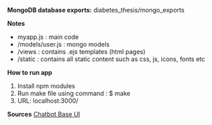 **MongoDB database exports:**
diabetes_thesis/mongo_exports

**Notes**
- myapp.js : main code
- /models/user.js : mongo models
- /views : contains .ejs templates (html pages)
- /static : contains all static content such as css, js, icons, fonts etc

**How to run app**
1. Install npm modules
2. Run make file using command : $ make
3. URL: localhost:3000/

**Sources**
<a href="https://github.com/HarshvardhanThosar/ChatBot-UI">Chatbot Base UI<a>
